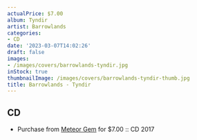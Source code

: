 ```yaml
---
actualPrice: $7.00
album: Tyndir
artist: Barrowlands
categories:
- CD
date: '2023-03-07T14:02:26'
draft: false
images:
- /images/covers/barrowlands-tyndir.jpg
inStock: true
thumbnailImage: /images/covers/barrowlands-tyndir-thumb.jpg
title: Barrowlands - Tyndir
---
```


## CD
* Purchase from [Meteor Gem](https://meteor-gem.com/products/barrowlands-tyndir-cd) for $7.00 :: CD 2017
